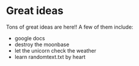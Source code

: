 # Great ideas

Tons of great ideas are here!!  A few of them include:

 - google docs
 - destroy the moonbase
 - let the unicorn check the weather
 - learn randomtext.txt by heart

